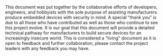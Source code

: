 This document was put together by the collaborative efforts of developers, engineers, and hobbyists with the sole purpose of assisting manufacturers produce embedded devices with security in mind. A special "thank you" is due to all those who have contributed as well as those who continue to see this project evolve. It is our goal that this document will provide a detailed technical pathway for manufacturers to build secure devices for an increasingly insecure world. This is considered a "living" document as it is open to feedback and further collaboration, please contact the project leaders with any feedback you may have.

